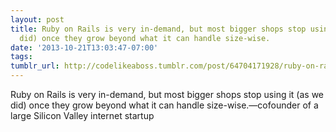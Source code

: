 ```yaml
---
layout: post
title: Ruby on Rails is very in-demand, but most bigger shops stop using it (as we
  did) once they grow beyond what it can handle size-wise.
date: '2013-10-21T13:03:47-07:00'
tags: 
tumblr_url: http://codelikeaboss.tumblr.com/post/64704171928/ruby-on-rails-is-very-in-demand-but-most-bigger
---
```

Ruby on Rails is very in-demand, but most bigger shops stop using it (as we did) once they grow beyond what it can handle size-wise.—cofounder of a large Silicon Valley internet startup
